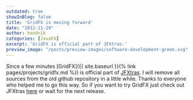 ```yaml
---
outdated: true
showInBlog: false
title: 'GridFX is moving forward'
date: "2012-11-29"
author: hendrik
categories: [JavaFX]
excerpt: 'GridFX is official part of JFXtras.'
preview_image: "/posts/preview-images/software-development-green.svg"
---
```

Since a few minutes [GridFX]({{ site.baseurl }}{% link pages/projects/gridfx.md %}) is official part of [JFXtras](http://jfxtras.org). I will remove all sources from the old github repository in a little while. Thanks to everyone who helped me to go this way. So if you want to try GridFX just check out JFXtras [here](https://github.com/JFXtras/jfxtras-labs) or wait for the next release.
